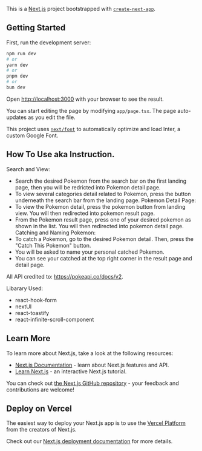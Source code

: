 This is a [Next.js](https://nextjs.org/) project bootstrapped with [`create-next-app`](https://github.com/vercel/next.js/tree/canary/packages/create-next-app).

## Getting Started

First, run the development server:

```bash
npm run dev
# or
yarn dev
# or
pnpm dev
# or
bun dev
```

Open [http://localhost:3000](http://localhost:3000) with your browser to see the result.

You can start editing the page by modifying `app/page.tsx`. The page auto-updates as you edit the file.

This project uses [`next/font`](https://nextjs.org/docs/basic-features/font-optimization) to automatically optimize and load Inter, a custom Google Font.

## How To Use aka Instruction.
Search and View:
- Search the desired Pokemon from the search bar on the first landing page, then you will be redricted into Pokemon detail page.
- To view several categories detail related to Pokemon, press the button underneath the search bar from the landing page.
Pokemon Detail Page:
- To view the Pokemon detail, press the pokemon button from landing view. You will then redirected into pokemon result page.
- From the Pokemon result page, press one of your desired pokemon as shown in the list. You will then redirected into pokemon detail page.
Catching and Naming Pokemon:
- To catch a Pokemon, go to the desired Pokemon detail. Then, press the "Catch This Pokemon" button.
- You will be asked to name your personal catched Pokemon.
- You can see your catched at the top right corner in the result page and detail page.

All API credited to:
https://pokeapi.co/docs/v2.

Libarary Used:
- react-hook-form
- nextUI
- react-toastify
- react-infinite-scroll-component


## Learn More

To learn more about Next.js, take a look at the following resources:

- [Next.js Documentation](https://nextjs.org/docs) - learn about Next.js features and API.
- [Learn Next.js](https://nextjs.org/learn) - an interactive Next.js tutorial.

You can check out [the Next.js GitHub repository](https://github.com/vercel/next.js/) - your feedback and contributions are welcome!

## Deploy on Vercel

The easiest way to deploy your Next.js app is to use the [Vercel Platform](https://vercel.com/new?utm_medium=default-template&filter=next.js&utm_source=create-next-app&utm_campaign=create-next-app-readme) from the creators of Next.js.

Check out our [Next.js deployment documentation](https://nextjs.org/docs/deployment) for more details.
